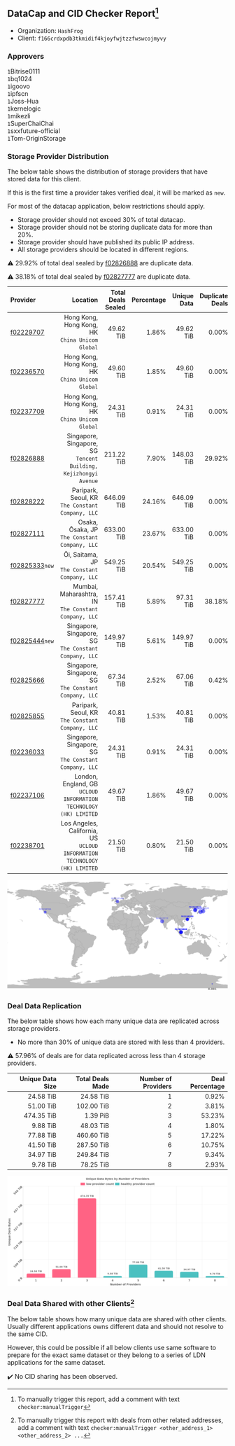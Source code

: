 ## DataCap and CID Checker Report[^1]
 - Organization: `HashFrog`
 - Client: `f166crdxpdb3tkmidif4kjoyfwjtzzfwswcojmyvy`
### Approvers
`1`Bitrise0111<br/>`1`bq1024<br/>`1`igoovo<br/>`1`ipfscn<br/>`1`Joss-Hua<br/>`1`kernelogic<br/>`1`mikezli<br/>`1`SuperChaiChai<br/>`1`sxxfuture-official<br/>`1`Tom-OriginStorage


### Storage Provider Distribution
The below table shows the distribution of storage providers that have stored data for this client.

If this is the first time a provider takes verified deal, it will be marked as `new`.

For most of the datacap application, below restrictions should apply.
 - Storage provider should not exceed 30% of total datacap.
 - Storage provider should not be storing duplicate data for more than 20%.
 - Storage provider should have published its public IP address.
 - All storage providers should be located in different regions.

⚠️ 29.92% of total deal sealed by [f02826888](https://filfox.info/en/address/f02826888) are duplicate data.

⚠️ 38.18% of total deal sealed by [f02827777](https://filfox.info/en/address/f02827777) are duplicate data.

| Provider                                                    |                                                                     Location | Total Deals Sealed | Percentage | Unique Data | Duplicate Deals |
| :---------------------------------------------------------- | ---------------------------------------------------------------------------: | -----------------: | ---------: | ----------: | --------------: |
| [f02229707](https://filfox.info/en/address/f02229707)       |                           Hong Kong, Hong Kong, HK<br/>`China Unicom Global` |          49.62 TiB |      1.86% |   49.62 TiB |           0.00% |
| [f02236570](https://filfox.info/en/address/f02236570)       |                           Hong Kong, Hong Kong, HK<br/>`China Unicom Global` |          49.60 TiB |      1.85% |   49.60 TiB |           0.00% |
| [f02237709](https://filfox.info/en/address/f02237709)       |                           Hong Kong, Hong Kong, HK<br/>`China Unicom Global` |          24.31 TiB |      0.91% |   24.31 TiB |           0.00% |
| [f02826888](https://filfox.info/en/address/f02826888)       |          Singapore, Singapore, SG<br/>`Tencent Building, Kejizhongyi Avenue` |         211.22 TiB |      7.90% |  148.03 TiB |          29.92% |
| [f02828222](https://filfox.info/en/address/f02828222)       |                          Paripark, Seoul, KR<br/>`The Constant Company, LLC` |         646.09 TiB |     24.16% |  646.09 TiB |           0.00% |
| [f02827111](https://filfox.info/en/address/f02827111)       |                             Osaka, Ōsaka, JP<br/>`The Constant Company, LLC` |         633.00 TiB |     23.67% |  633.00 TiB |           0.00% |
| [f02825333](https://filfox.info/en/address/f02825333)`new`  |                              Ōi, Saitama, JP<br/>`The Constant Company, LLC` |         549.25 TiB |     20.54% |  549.25 TiB |           0.00% |
| [f02827777](https://filfox.info/en/address/f02827777)       |                      Mumbai, Maharashtra, IN<br/>`The Constant Company, LLC` |         157.41 TiB |      5.89% |   97.31 TiB |          38.18% |
| [f02825444](https://filfox.info/en/address/f02825444)`new`  |                     Singapore, Singapore, SG<br/>`The Constant Company, LLC` |         149.97 TiB |      5.61% |  149.97 TiB |           0.00% |
| [f02825666](https://filfox.info/en/address/f02825666)       |                     Singapore, Singapore, SG<br/>`The Constant Company, LLC` |          67.34 TiB |      2.52% |   67.06 TiB |           0.42% |
| [f02825855](https://filfox.info/en/address/f02825855)       |                          Paripark, Seoul, KR<br/>`The Constant Company, LLC` |          40.81 TiB |      1.53% |   40.81 TiB |           0.00% |
| [f02236033](https://filfox.info/en/address/f02236033)       |                     Singapore, Singapore, SG<br/>`The Constant Company, LLC` |          24.31 TiB |      0.91% |   24.31 TiB |           0.00% |
| [f02237106](https://filfox.info/en/address/f02237106)       |         London, England, GB<br/>`UCLOUD INFORMATION TECHNOLOGY (HK) LIMITED` |          49.67 TiB |      1.86% |   49.67 TiB |           0.00% |
| [f02238701](https://filfox.info/en/address/f02238701)       | Los Angeles, California, US<br/>`UCLOUD INFORMATION TECHNOLOGY (HK) LIMITED` |          21.50 TiB |      0.80% |   21.50 TiB |           0.00% |

<img src="https://raw.githubusercontent.com/data-preservation-programs/filplus-checker-assets/main/filecoin-project/filecoin-plus-large-datasets/issues/1995/1708242100014.png"/>

### Deal Data Replication
The below table shows how each many unique data are replicated across storage providers.

- No more than 30% of unique data are stored with less than 4 providers.

⚠️ 57.96% of deals are for data replicated across less than 4 storage providers.

| Unique Data Size | Total Deals Made | Number of Providers | Deal Percentage |
| ---------------: | ---------------: | ------------------: | --------------: |
|        24.58 TiB |        24.58 TiB |                   1 |           0.92% |
|        51.00 TiB |       102.00 TiB |                   2 |           3.81% |
|       474.35 TiB |         1.39 PiB |                   3 |          53.23% |
|         9.88 TiB |        48.03 TiB |                   4 |           1.80% |
|        77.88 TiB |       460.60 TiB |                   5 |          17.22% |
|        41.50 TiB |       287.50 TiB |                   6 |          10.75% |
|        34.97 TiB |       249.84 TiB |                   7 |           9.34% |
|         9.78 TiB |        78.25 TiB |                   8 |           2.93% |

<img src="https://raw.githubusercontent.com/data-preservation-programs/filplus-checker-assets/main/filecoin-project/filecoin-plus-large-datasets/issues/1995/1708242100725.png"/>

### Deal Data Shared with other Clients[^3]
The below table shows how many unique data are shared with other clients.
Usually different applications owns different data and should not resolve to the same CID.

However, this could be possible if all below clients use same software to prepare for the exact same dataset or they belong to a series of LDN applications for the same dataset.

✔️ No CID sharing has been observed.

[^1]: To manually trigger this report, add a comment with text `checker:manualTrigger`

[^2]: Deals from those addresses are combined into this report as they are specified with `checker:manualTrigger`

[^3]: To manually trigger this report with deals from other related addresses, add a comment with text `checker:manualTrigger <other_address_1> <other_address_2> ...`
